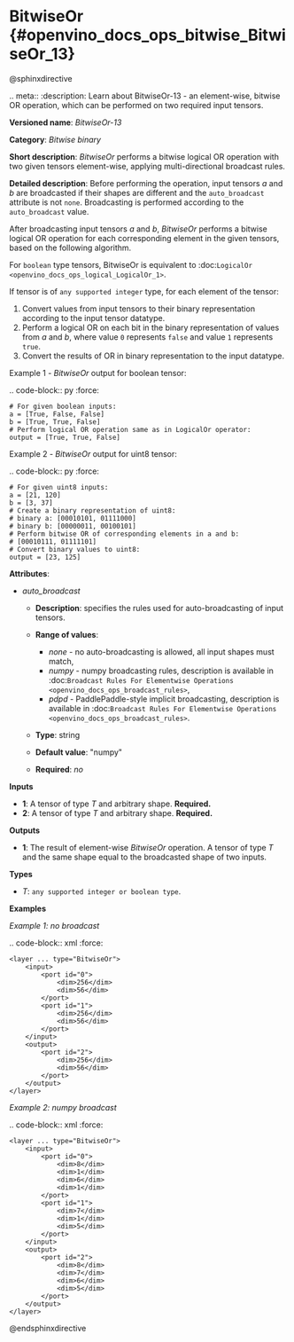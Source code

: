 # BitwiseOr {#openvino_docs_ops_bitwise_BitwiseOr_13}

@sphinxdirective

.. meta::
  :description: Learn about BitwiseOr-13 - an element-wise, bitwise OR operation, which can be performed on two required input tensors.

**Versioned name**: *BitwiseOr-13*

**Category**: *Bitwise binary*

**Short description**: *BitwiseOr* performs a bitwise logical OR operation with two given tensors element-wise, applying multi-directional broadcast rules.

**Detailed description**: Before performing the operation, input tensors *a* and *b* are broadcasted if their shapes are different and the ``auto_broadcast`` attribute is not ``none``. Broadcasting is performed according to the ``auto_broadcast`` value.

After broadcasting input tensors *a* and *b*, *BitwiseOr* performs a bitwise logical OR operation for each corresponding element in the given tensors, based on the following algorithm.

For ``boolean`` type tensors, BitwiseOr is equivalent to :doc:`LogicalOr <openvino_docs_ops_logical_LogicalOr_1>`.

If tensor is of ``any supported integer`` type, for each element of the tensor:

1.  Convert values from input tensors to their binary representation according to the input tensor datatype.
2.  Perform a logical OR on each bit in the binary representation of values from *a* and *b*, where value ``0`` represents ``false`` and value ``1`` represents ``true``.
3.  Convert the results of OR in binary representation to the input datatype.

Example 1 - *BitwiseOr* output for boolean tensor:

.. code-block:: py
    :force:

    # For given boolean inputs:
    a = [True, False, False]
    b = [True, True, False]
    # Perform logical OR operation same as in LogicalOr operator:
    output = [True, True, False]

Example 2 - *BitwiseOr* output for uint8 tensor:

.. code-block:: py
    :force:

    # For given uint8 inputs:
    a = [21, 120]
    b = [3, 37]
    # Create a binary representation of uint8:
    # binary a: [00010101, 01111000]
    # binary b: [00000011, 00100101]
    # Perform bitwise OR of corresponding elements in a and b:
    # [00010111, 01111101]
    # Convert binary values to uint8:
    output = [23, 125]

**Attributes**:

* *auto_broadcast*

  * **Description**: specifies the rules used for auto-broadcasting of input tensors.
  * **Range of values**:

    * *none* - no auto-broadcasting is allowed, all input shapes must match,
    * *numpy* - numpy broadcasting rules, description is available in :doc:`Broadcast Rules For Elementwise Operations <openvino_docs_ops_broadcast_rules>`,
    * *pdpd* - PaddlePaddle-style implicit broadcasting, description is available in :doc:`Broadcast Rules For Elementwise Operations <openvino_docs_ops_broadcast_rules>`.

  * **Type**: string
  * **Default value**: "numpy"
  * **Required**: *no*

**Inputs**

* **1**: A tensor of type *T* and arbitrary shape. **Required.**
* **2**: A tensor of type *T* and arbitrary shape. **Required.**

**Outputs**

* **1**: The result of element-wise *BitwiseOr* operation. A tensor of type *T* and the same shape equal to the broadcasted shape of two inputs.

**Types**

* *T*: ``any supported integer or boolean type``.

**Examples**

*Example 1: no broadcast*

.. code-block:: xml
    :force:

    <layer ... type="BitwiseOr">
        <input>
            <port id="0">
                <dim>256</dim>
                <dim>56</dim>
            </port>
            <port id="1">
                <dim>256</dim>
                <dim>56</dim>
            </port>
        </input>
        <output>
            <port id="2">
                <dim>256</dim>
                <dim>56</dim>
            </port>
        </output>
    </layer>


*Example 2: numpy broadcast*

.. code-block:: xml
    :force:

    <layer ... type="BitwiseOr">
        <input>
            <port id="0">
                <dim>8</dim>
                <dim>1</dim>
                <dim>6</dim>
                <dim>1</dim>
            </port>
            <port id="1">
                <dim>7</dim>
                <dim>1</dim>
                <dim>5</dim>
            </port>
        </input>
        <output>
            <port id="2">
                <dim>8</dim>
                <dim>7</dim>
                <dim>6</dim>
                <dim>5</dim>
            </port>
        </output>
    </layer>


@endsphinxdirective
